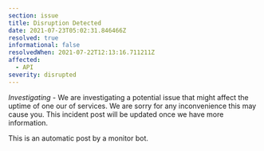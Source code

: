 ```yaml
---
section: issue
title: Disruption Detected
date: 2021-07-23T05:02:31.846466Z
resolved: true
informational: false
resolvedWhen: 2021-07-22T12:13:16.711211Z
affected:
  - API
severity: disrupted
---
```

*Investigating* - We are investigating a potential issue that might affect the uptime of one our of services. We are sorry for any inconvenience this may cause you. This incident post will be updated once we have more information.

This is an automatic post by a monitor bot.
        
